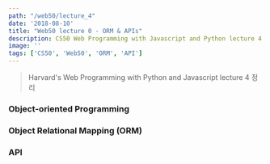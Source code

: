 ```yaml
---
path: "/web50/lecture_4"
date: '2018-08-10'
title: "Web50 lecture 0 - ORM & APIs"
description: CS50 Web Programming with Javascript and Python lecture 4 정리
image: ''
tags: ['CS50', 'Web50', 'ORM', 'API']
---
```

> Harvard's Web Programming with Python and Javascript lecture 4 정리

### Object-oriented Programming

### Object Relational Mapping (ORM)

### API